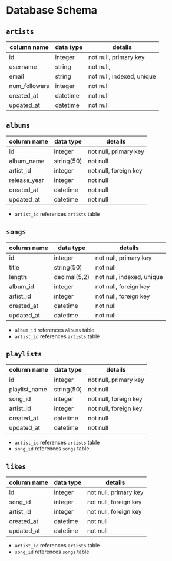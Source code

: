 # **Database Schema**

## `artists`

| column name   | data type | details                   |
| -----------   | --------- | ------------------------- |
| id            | integer   | not null, primary key     |
| username      | string    | not null,                 |
| email         | string    | not null, indexed, unique |
| num_followers | integer   | not null                  |
| created_at    | datetime  | not null                  |
| updated_at    | datetime  | not null                  |

## `albums`
| column name | data type       | details                   |
| ----------- | ---------       | ------------------------- |
| id          | integer         | not null, primary key     |
| album_name  | string(50)      | not null                  |
| artist_id   | integer         | not null, foreign key     |
| release_year| integer         | not null                  |
| created_at  | datetime        | not null                  |
| updated_at  | datetime        | not null                  |

* `artist_id` references `artists` table


## `songs`
| column name | data type       | details                   |
| ----------- | ---------       | ------------------------- |
| id          | integer         | not null, primary key     |
| title       | string(50)      | not null                  |
| length      | decimal(5,2)    | not null, indexed, unique |
| album_id    | integer         | not null, foreign key     |
| artist_id   | integer         | not null, foreign key     |
| created_at  | datetime        | not null                  |
| updated_at  | datetime        | not null                  |

* `album_id` references `albums` table
* `artist_id` references `artists` table

## `playlists`

| column name         | data type       | details                   |
| -----------         | ---------       | ------------------------- |
| id                  | integer         | not null, primary key     |
| playlist_name       | string(50)      | not null                  |
| song_id             | integer         | not null, foreign key     |
| artist_id           | integer         | not null, foreign key     |
| created_at          | datetime        | not null                  |
| updated_at          | datetime        | not null                  |

* `artist_id` references `artists` table
* `song_id` references `songs` table

## `likes`

| column name         | data type       | details                   |
| -----------         | ---------       | ------------------------- |
| id                  | integer         | not null, primary key     |
| song_id             | integer         | not null, foreign key     |
| artist_id           | integer         | not null, foreign key     |
| created_at          | datetime        | not null                  |
| updated_at          | datetime        | not null                  |

* `artist_id` references `artists` table
* `song_id` references `songs` table
